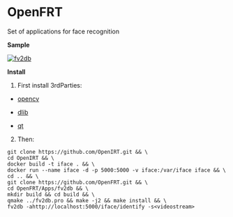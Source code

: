 OpenFRT
===

Set of applications for face recognition

**Sample**

[![fv2db](https://img.youtube.com/vi/diXRtskXeEQ/maxresdefault.jpg)](https://www.youtube.com/watch?v=diXRtskXeEQ)

**Install**

1. First install 3rdParties:

- [opencv](https://opencv.org/)

- [dlib](http://dlib.net/)

- [qt](https://www.qt.io/)

2. Then:

```
git clone https://github.com/OpenIRT.git && \
cd OpenIRT && \
docker build -t iface . && \
docker run --name iface -d -p 5000:5000 -v iface:/var/iface iface && \
cd .. && \
git clone https://github.com/OpenFRT.git && \
cd OpenFRT/Apps/fv2db && \
mkdir build && cd build && \
qmake ../fv2db.pro && make -j2 && make install && \
fv2db -ahttp://localhost:5000/iface/identify -s<videostream>
``` 
